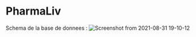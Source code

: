 # PharmaLiv

Schema de la base de donnees : 
![Screenshot from 2021-08-31 19-10-12](https://user-images.githubusercontent.com/54151199/131561842-66d44b85-9a7c-4e9f-a6f7-eac2c689644d.png)
